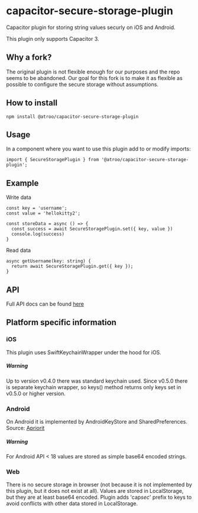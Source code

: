 # capacitor-secure-storage-plugin

Capacitor plugin for storing string values securly on iOS and Android.

This plugin only supports Capacitor 3.

## Why a fork?
The original plugin is not flexible enough for our purposes and the repo seems to be abandoned. Our goal for this fork is to make it as flexible as possible to configure the secure storage without assumptions.


## How to install

```
npm install @atroo/capacitor-secure-storage-plugin
```

## Usage

In a component where you want to use this plugin add to or modify imports:

```
import { SecureStoragePlugin } from '@atroo/capacitor-secure-storage-plugin';
```
## Example

Write data
```
const key = 'username';
const value = 'hellokitty2';

const storeData = async () => {
  const success = await SecureStoragePlugin.set({ key, value })
  console.log(success)
}

```

Read data
```
async getUsername(key: string) {
  return await SecureStoragePlugin.get({ key });
}
```

## API

Full API docs can be found [here](./DOCS.md)

## Platform specific information

### iOS

This plugin uses SwiftKeychainWrapper under the hood for iOS.

##### Warning

Up to version v0.4.0 there was standard keychain used. Since v0.5.0 there is separate keychain wrapper, so keys() method returns only keys set in v0.5.0 or higher version.

### Android

On Android it is implemented by AndroidKeyStore and SharedPreferences. Source: [Apriorit](https://www.apriorit.com/dev-blog/432-using-androidkeystore)

##### Warning

For Android API < 18 values are stored as simple base64 encoded strings.

### Web

There is no secure storage in browser (not because it is not implemented by this plugin, but it does not exist at all). Values are stored in LocalStorage, but they are at least base64 encoded. Plugin adds 'cap*sec*' prefix to keys to avoid conflicts with other data stored in LocalStorage.

